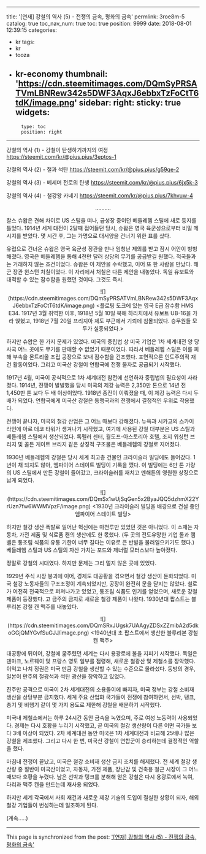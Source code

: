 
---
title: '[연재] 강철의 역사 (5) - 전쟁의 금속, 평화의 금속'
permlink: 3roe8m-5
catalog: true
toc_nav_num: true
toc: true
position: 9999
date: 2018-08-01 12:39:15
categories:
- kr
tags:
- kr
- tooza
- kr-economy
thumbnail: 'https://cdn.steemitimages.com/DQmSyPRSATVmLBNRew342s5DWF3AqxJ6ebbxTzFoCtT6tdK/image.png'
sidebar:
    right:
        sticky: true
widgets:
    -
        type: toc
        position: right
---


강철의 역사 (1) - 강철이 탄생하기까지의 여정
https://steemit.com/kr/@pius.pius/3eptos-1

강철의 역사 (2) - 철과 석탄
https://steemit.com/kr/@pius.pius/g59qe-2

강철의 역사 (3) - 베세머 전로의 탄생
https://steemit.com/kr/@pius.pius/6jx5k-3

강철의 역사 (4) - 철강왕 카네기
https://steemit.com/kr/@pius.pius/7khvuw-4

<center>
..........
</center>

찰스 슈왑은 견해 차이로 US 스틸을 떠나, 급성장 중이던 베들레헴 스틸에 새로 둥지를 틀었다. 1914년 세계 대전이 2달째 접어들던 당시, 슈왑은 영국 육군성으로부터 비밀 메시지를 받았다. 몇 시간 후, 그는 가명으로 대서양을 건너기 위한 표를 샀다. 

유럽으로 건너온 슈왑은 영국 육군성 장관을 만나 엄청난 제의를 받고 잠시 어안이 벙벙해졌다. 영국은 베들레헴을 통해 4천만 달러 상당의 무기를 공급받길 원했다. 적국들과는 거래하지 않는 조건이었다. 슈왑은 이 제안을 수락했고, 이어 또 한 사람을 만났다. 해군 장관 윈스턴 처칠이었다. 이 자리에서 처칠은 다른 제안을 내놓았다. 독일 유보트와 대적할 수 있는 잠수함을 원했던 것이다. 그것도 즉시.

<center>
![](https://cdn.steemitimages.com/DQmSyPRSATVmLBNRew342s5DWF3AqxJ6ebbxTzFoCtT6tdK/image.png)
<플로팅 도크에 있는 영국 E급 잠수함 HMS E34. 1917년 3월 취역한 이후, 1918년 5월 10일 북해 하리치에서 유보트 UB-16을 가라 앉혔고, 1918년 7월 20일 프리지아 제도 부근에서 기뢰에 침몰되었다. 승무원들 모두가 실종되었다.>
</center>

하지만 슈왑은 한 가지 문제가 있었다. 미국의 중립법 상 미국 기업은 1차 세계대전 양 당사국 어느 곳에도 무기를 판매할 수 없었기 때문이었다. 따라서 베들레헴 스틸은 이를 피해 부속을 몬트리올 조립 공장으로 보내 잠수함을 건조했다. 표면적으론 인도주의적 재건 활동이었다.  그리고 미국산 강철이 연합국에 전쟁 물자로 공급되기 시작했다.

1917년 4월, 미국이 공식적으로 1차 세계대전 참전에 선언하자 중립법의 필요성이 사라졌다. 1914년, 전쟁이 발발했을 당시 미국의 제강 능력은 2,350만 톤으로 14년 전 1,450만 톤 보다 두 배 이상이었다. 1918년 종전이 이뤄졌을 때, 이 제강 능력은 다시 두 배가 되었다. 연합국에게 미국산 강철은 동맹국과의 전쟁에서 결정적인 우위로 작용했다. 

전쟁이 끝나자, 미국의 철강 산업은 그 어느 때보다 강해졌다. 뉴욕과 시카고의 스카이 라인에 아르 데코 타워가 생겨나기 시작했고, 여기에 사용된 강철 대부분은 US 스틸과 베들레헴 스틸에서 생산되었다. 록펠러 센터, 월도프-아스토리아 호텔, 조지 워싱턴 브리지 및 골든 게이트 브리지 같은 상징적 구조물은 베들레헴의 강철로 지어졌다. 

1930년 베들레헴의 강철은 당시 세계 최고층 건물인 크라이슬러 빌딩에도 들어갔다. 1 년이 채 되지도 않아, 엠파이어 스테이트 빌딩이 기록을 깼다. 이 빌딩에는 6만 톤 가량의 US 스틸에서 만든 강철이 들어갔고, 크라이슬러를 재치고 멘해튼의 영원한 상징으로 남게 되었다.

<center>
![](https://cdn.steemitimages.com/DQmSx1wUjSqGen5x2ByaJQQ5dzhmX22YrUzn7fw6WWMVpzF/image.png)
<1930년 크라이슬러 빌딩을 배경으로 건설 중인 엠파이어 스테이트 빌딩>
</center>

하지만 철강 생산 폭발로 일어난 혁신에는 마천루만 있었던 것은 아니었다. 이 소재는 자동차, 가전 제품 및 식료품 캔의 생산에도 한 몫했다. (두 곳의 전도유망한 기업 돌과 캠벨은 통조림 식품의 유통 기한이 너무 길다는 이유로 큰 반발을 불러일으키기도 했다.)  베들레헴 스틸과 US 스틸의 자산 가치는 포드와 제너럴 모터스보다 높아졌다. 

정말로 강철의 시대였다. 하지만 문제는 그리 멀지 않은 곳에 있었다.

1929년 주식 시장 붕괴에 이어, 경제도 대공황을 겪으면서 철강 생산이 둔화되었다. 미국 철강 노동자들의 구조조정이 계속되었지만, 공장이 완전히 문을 닫지는 않았다. 철로가 여전히 전국적으로 퍼져나가고 있었고, 통조림 식품도 인기를 얻었으며, 새로운 강철 제품이 등장했다. 고 금주의 금지로 새로운 철강 제품이 나왔다. 1930년대 팝스트는 블루리본 강철 캔 맥주를 내놓았다.

<center>
![](https://cdn.steemitimages.com/DQmSRxJUgsk7UAAgyZDSxZZmibA2d5dkoGGjQMYGvfSuGJJ/image.png)
<1940년대 초 팝스트에서 생산한 블루리본 강철캔 맥주>
</center>

대공황에 뒤이어, 강철에 굶주렸던 세계는 다시 용광로에 불을 지피기 시작했다. 독일은 덴마크, 노르웨이 및 프랑스 영토 일부를 점령해, 새로운 철광산 및 제철소를 장악했다. 이익고 나치 정권은 미국 만큼 강철을 생산할 수 있는 수준으로 올라섰다. 동방의 경우, 일본이 만주의 철광석과 석탄 광산을 장악하고 있었다.

진주만 공격으로 미국이 2차 세계대전의 소용돌이에 빠지자, 미국 정부는 강철 소비재 생산을 상당부분 금지했다. 세계 주요 산업화 국가들이 전쟁에 참여하면서, 선박, 탱크, 총기 및 비행기 같이 몇 가지 용도로 제한해 강철을 배분하기 시작했다.

미국내 제철소에서는 하루 24시간 동안 금속을 녹였으며, 주로 여성 노동력이 사용되었다. 경제는 다시 호황을 누리기 시작했고, 곧 미국의 철강 생산량이 다른 어떤 국가들 보다 3배 이상이 되었다. 2차 세계대전 동안 미국은 1차 세계대전과 비교해 25배나 많은 강철을 제조했다. 그리고 다시 한 번, 미국산 강철이 연합군이 승리하는데 결정적인 역할을 했다.

마침내 전쟁이 끝났고, 미국은 철강 소비재 생산 금지 조치를 해제했다. 전 세계 철강 생산량 중 절반이 미국산이었고, 자동차, 가전 제품, 장난감 및 건축용 철근 시장이 그 어느 때보다 호황을 누렸다. 남은 선박과 탱크를 분해해 얻은 강철은 다시 용광로에서 녹여, 다리과 맥주 캔을 만드는데 재사용 되었다.

하지만 세계 각국에서 사회 재건과 새로운 제강 기술의 도입이 절실한 상황이 되자, 해외 철강 기업들이 번성하는데 일조하게 된다.

(계속.....)

- - -

This page is synchronized from the post: ['[연재] 강철의 역사 (5) - 전쟁의 금속, 평화의 금속'](https://steemit.com/@pius.pius/3roe8m-5)
